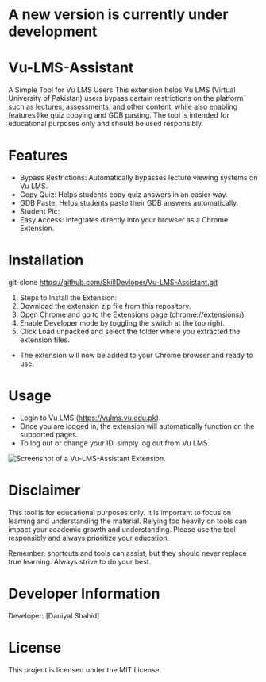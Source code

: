 # A new version is currently under development

# Vu-LMS-Assistant
A Simple Tool for Vu LMS Users  This extension helps Vu LMS (Virtual University of Pakistan) users bypass certain restrictions on the platform such as lectures, assessments, and other content, while also enabling features like quiz copying and GDB pasting. The tool is intended for educational purposes only and should be used responsibly.

# Features
- Bypass Restrictions: Automatically bypasses lecture viewing systems on Vu LMS.
- Copy Quiz: Helps students copy quiz answers in an easier way.
- GDB Paste: Helps students paste their GDB answers automatically.
- Student Pic: 
- Easy Access: Integrates directly into your browser as a Chrome Extension.
  
# Installation
git-clone https://github.com/SkillDevloper/Vu-LMS-Assistant.git

1. Steps to Install the Extension:
2. Download the extension zip file from this repository.
3. Open Chrome and go to the Extensions page (chrome://extensions/).
4. Enable Developer mode by toggling the switch at the top right.
5. Click Load unpacked and select the folder where you extracted the extension files.
- The extension will now be added to your Chrome browser and ready to use.

# Usage

- Login to Vu LMS (https://vulms.vu.edu.pk).
- Once you are logged in, the extension will automatically function on the supported pages.
- To log out or change your ID, simply log out from Vu LMS.

![Screenshot of a Vu-LMS-Assistant Extension.](https://skilldevloper.github.io/Skill-Developer/Images/Courses%20Images/LMS%20Extention.jpg)

# Disclaimer
This tool is for educational purposes only. It is important to focus on learning and understanding the material. Relying too heavily on tools can impact your academic growth and understanding. Please use the tool responsibly and always prioritize your education.

Remember, shortcuts and tools can assist, but they should never replace true learning. Always strive to do your best.

# Developer Information
Developer: [Daniyal Shahid]

# License
This project is licensed under the MIT License.
